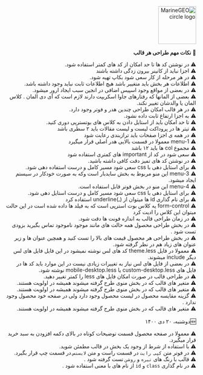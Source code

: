 <div dir="rtl">
<img src="https://shopfa.com/src/themes/theme_102/img/logo.svg" alt="MarineGEO circle logo" style="height: 100px; width:100px;"/>
  
   :pushpin:	 **نکات مهم طراحی هر قالب** 	 
  
   ⚠️  در نوشتن کد ها تا حد امکان از کد های کمتر استفاده شود.
  <br>
     ⚠️  اجزا نباید از کانینر بیرون زدگی داشته باشند
<br>
  ⚠️ در هر مرحله از کار سعی شود بکاپ تهیه شود.
  <br>
  ⚠️  اطلاعات هر بخش باید متغییر باشد هیچ اطلاعات ثابت نباید وجود داشته باشد.
 <br>
  ⚠️ در بعضی از مواقع وجود اسپیس اضافی در انجین سبب ایجاد ارور میشود.
<br>
⚠️ بعضی از المانها که رفتارهای جاوا اسکریپت دارند لازم است که آی دی المان . کلاس المان یا والدشان تغییر نکند.
  <br>
  ⚠️ در هر قالب امکان طراحی چندین هدر و فوتر وجود دارد.
   <br>
  ⚠️ به اجزا ارتفاع ثابت داده نشود.
   <br>
  ⚠️ تا حد امکان باید از استایل دادن به کلاس های بوتسترپی دوری کنید.
   <br>
  ⚠️  تیتر ها در پروداکت لیست و لیست مقالات باید ۲ سطری باشد
   <br>
  ⚠️  در همه ی اجزا صفحات باید ترازبندی رعایت شود
   <br>
  ⚠️  menu-1 معمولا در قسمت بالایی هدر اصلی قرار میگیرد
   <br>
  ⚠️  مجموع col ها باید ۱۲ باشد
   <br>
  ⚠️  سعی شود در کد از important های کمتری استفاده شود
   <br>
  ⚠️ در نوشتن کد های تمیز دقت کافی داشته باشید.
   <br>
  ⚠️  برای استایل دهی با css سعی شود مسیر کامل و درست استفاده دهی شود.
   <br>
  ⚠️  menu-3 این منو مربوط به بخش سایدبار است وکه به صورت خودکار در سیستم ایجاد میشود.
   <br>
  ⚠️  menu-4 این منو در بخش فوتر قابل استفاده است.
   <br>
  ⚠️  برای استایل دهی با css سعی شود مسیر کامل و درست استایل دهی شود.
   <br>
  ⚠️  برای نام گذاری id ها میتوان از (ـ)underline استفاده کرد 
   <br>
  ⚠️  form-control یه کلاس بوت استرپی است که به فیلد ها داده شده است در این حالت میتوان این کلاس را ادیت کرد
   <br>
  ⚠️  در زمان طراحی قالب به اندازه فونت ها دقت شود.
     <br>
  ⚠️  در بخش طراحی محصول همه حالت های مانند موجود ناموجود تماس بگیرید بزودی تست شود .
     <br>
  ⚠️  در بخش طراحی هر محصول قیمت های بالا را تست کنید و همچین عنوان ها و زیر عنوان های زیاد هم در نظر گرفته شود.
       <br>
  ⚠️  معمولا در فایل theme.less کد های لس نوشته نمیشود در این فایل  فایل های لس دیگر include میشوند.
       <br>
  ⚠️  در بعضی از فایل های لس نیاز به تغییرات زیادی نیست در این موارد باید کد ها در فایل های custom-desktop.less یا mobile-desktop.less نوشته شود.
       <br>
  ⚠️  در طراحی قالب در صورت امکان فایل های less را کمتر تغییر دهید.
        <br>
  ⚠️  متغیر های قالب که در بخش منوی طرح گرفته میشوند همیشه در اولویت هستند.
       <br>
 ⚠️  متغیر های قالب که در بخش منوی طرح گرفته میشوند همیشه در اولویت هستند.
       <br>
 ⚠️ گزینه مقایسه محصول در لیست محصول وجود دارد ولی در صفحه خود محصول وجود ندارد .
       <br>
 ⚠️  متغیر های قالب که در بخش منوی طرح گرفته میشوند همیشه در اولویت هستند.
       <br>  
  :new:دوشنبه، ۲۰ دی ۱۴۰۰

 ⚠️  معمولا در  صفحه محصول قسمت توضیحات کوتاه در بالای دکمه افزودن به سبد خرید قرار میگیرد.<br> 
 ⚠️  با استفاده از شرط از وجود یک بخش در قالب مطمئن شوید.<br> 
 ⚠️  در فوتر متن `کپی رایت` در قسمت راست و متن `لایسنس` در قسمت چپ قرار بگیرد. <br> 
 ⚠️ قالب با رنگ های `تیره` و `روشن` تست گرفته شود . <br>
 ⚠️ در نام گذاری `class` و `id` از نام های با معنی استفاده شود .<br> 

</div>
